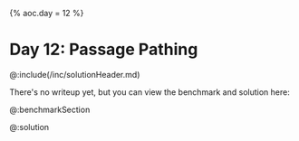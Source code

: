 {% aoc.day = 12 %}

# Day 12: Passage Pathing

@:include(/inc/solutionHeader.md)

There's no writeup yet, but you can view the benchmark and solution here:

@:benchmarkSection

@:solution
